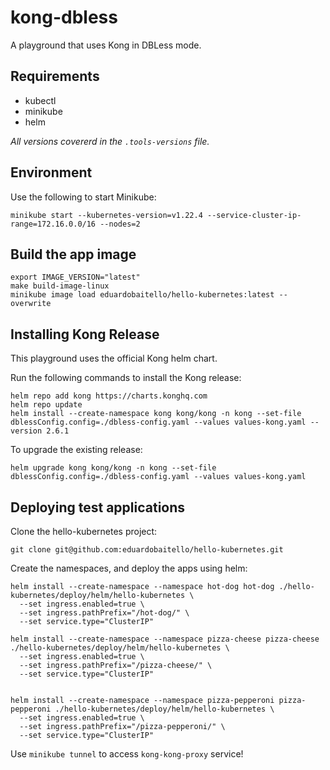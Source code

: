 # kong-dbless
A playground that uses Kong in DBLess mode.

## Requirements
- kubectl
- minikube
- helm

*All versions covererd in the `.tools-versions` file.*

## Environment
Use the following to start Minikube:
```
minikube start --kubernetes-version=v1.22.4 --service-cluster-ip-range=172.16.0.0/16 --nodes=2
```

## Build the app image
```
export IMAGE_VERSION="latest"
make build-image-linux
minikube image load eduardobaitello/hello-kubernetes:latest --overwrite
```

## Installing Kong Release
This playground uses the official Kong helm chart.

Run the following commands to install the Kong release:
```
helm repo add kong https://charts.konghq.com
helm repo update
helm install --create-namespace kong kong/kong -n kong --set-file dblessConfig.config=./dbless-config.yaml --values values-kong.yaml --version 2.6.1
```

To upgrade the existing release:
```
helm upgrade kong kong/kong -n kong --set-file dblessConfig.config=./dbless-config.yaml --values values-kong.yaml
```

## Deploying test applications

Clone the hello-kubernetes project:
```
git clone git@github.com:eduardobaitello/hello-kubernetes.git
```

Create the namespaces, and deploy the apps using helm:
```
helm install --create-namespace --namespace hot-dog hot-dog ./hello-kubernetes/deploy/helm/hello-kubernetes \
  --set ingress.enabled=true \
  --set ingress.pathPrefix="/hot-dog/" \
  --set service.type="ClusterIP"

helm install --create-namespace --namespace pizza-cheese pizza-cheese ./hello-kubernetes/deploy/helm/hello-kubernetes \
  --set ingress.enabled=true \
  --set ingress.pathPrefix="/pizza-cheese/" \
  --set service.type="ClusterIP"


helm install --create-namespace --namespace pizza-pepperoni pizza-pepperoni ./hello-kubernetes/deploy/helm/hello-kubernetes \
  --set ingress.enabled=true \
  --set ingress.pathPrefix="/pizza-pepperoni/" \
  --set service.type="ClusterIP"

```

Use `minikube tunnel` to access `kong-kong-proxy` service!
